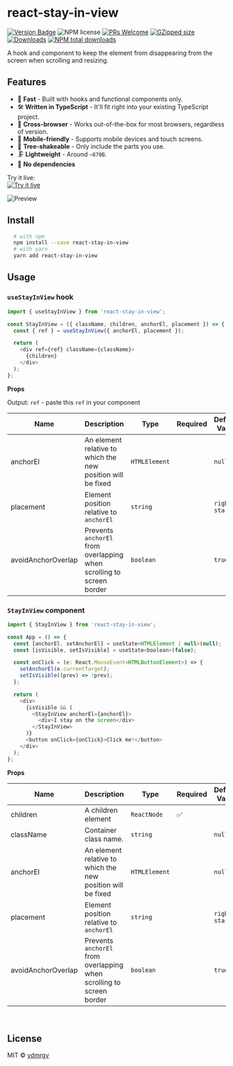 # react-stay-in-view

[![Version Badge][npm-version-svg]][package-url]
![NPM license](https://img.shields.io/npm/l/react-stay-in-view.svg?style=flat)
[![PRs Welcome](https://badgen.net/badge/PRs/welcome/orange)](http://makeapullrequest.com)
[![GZipped size][npm-minzip-svg]][bundlephobia-url]
[![Downloads][downloads-image]][downloads-url]
[![NPM total downloads](https://img.shields.io/npm/dt/react-stay-in-view.svg?style=flat)](https://npmcharts.com/compare/react-stay-in-view?minimal=true)

A hook and component to keep the element from disappearing from the screen when scrolling and resizing.

## Features

- 🚀 **Fast** - Built with hooks and functional components only.
- 🛠 **Written in TypeScript** - It'll fit right into your existing TypeScript
  project.
- 👫 **Cross-browser** - Works out-of-the-box for most browsers, regardless of version.
- 📲 **Mobile-friendly** - Supports mobile devices and touch screens.
- 🌳 **Tree-shakeable** - Only include the parts you use.
- 🗜 **Lightweight** - Around `~870B`.
- 💨 **No dependencies**

Try it live:
<br />
[![Try it live](https://codesandbox.io/static/img/play-codesandbox.svg)](https://codesandbox.io/s/react-stay-in-view-o7nm80)

![Preview](https://media.giphy.com/media/oAPxTZ5igLpLOPmID3/giphy.gif)

## Install

```bash
  # with npm
  npm install --save react-stay-in-view
  # with yarn
  yarn add react-stay-in-view
```

## Usage

### `useStayInView` hook

```js
import { useStayInView } from 'react-stay-in-view';

const StayInView = ({ className, children, anchorEl, placement }) => {
  const { ref } = useStayInView({ anchorEl, placement });

  return (
    <div ref={ref} className={className}>
      {children}
    </div>
  );
};
```

**Props**

Output: `ref` - paste this `ref` in your component

| Name               | Description                                                          | Type          | Required | Default Value |
| ------------------ | -------------------------------------------------------------------- | ------------- | -------- | ------------- |
| anchorEl           | An element relative to which the new position will be fixed          | `HTMLElement` |          | `null`        |
| placement          | Element position relative to `anchorEl`                              | `string`      |          | `right-start` |
| avoidAnchorOverlap | Prevents `anchorEl` from overlapping when scrolling to screen border | `boolean`     |          | `true`        |

### `StayInView` component

```js
import { StayInView } from 'react-stay-in-view';

const App = () => {
  const [anchorEl, setAnchorEl] = useState<HTMLElement | null>(null);
  const [isVisible, setIsVisible] = useState<boolean>(false);

  const onClick = (e: React.MouseEvent<HTMLButtonElement>) => {
    setAnchorEl(e.currentTarget);
    setIsVisible((prev) => !prev);
  };

  return (
    <div>
      {isVisible && (
        <StayInView anchorEl={anchorEl}>
          <div>I stay on the screen</div>
        </StayInView>
      )}
      <button onClick={onClick}>Click me!</button>
    </div>
  );
};
```

**Props**

| Name               | Description                                                          | Type          | Required | Default Value |
| ------------------ | -------------------------------------------------------------------- | ------------- | -------- | ------------- |
| children           | A children element                                                   | `ReactNode`   | ✅       |               |
| className          | Container class name.                                                | `string`      |          | `null`        |
| anchorEl           | An element relative to which the new position will be fixed          | `HTMLElement` |          | `null`        |
| placement          | Element position relative to `anchorEl`                              | `string`      |          | `right-start` |
| avoidAnchorOverlap | Prevents `anchorEl` from overlapping when scrolling to screen border | `boolean`     |          | `true`        |

<br />

## License

MIT © [vdmrgv](https://github.com/vdmrgv)

[package-url]: https://npmjs.org/package/react-stay-in-view
[npm-version-svg]: https://img.shields.io/npm/v/react-stay-in-view.svg
[npm-minzip-svg]: https://img.shields.io/bundlephobia/minzip/react-stay-in-view.svg
[bundlephobia-url]: https://bundlephobia.com/result?p=react-stay-in-view
[license-image]: http://img.shields.io/npm/l/react-stay-in-view.svg
[license-url]: LICENSE
[downloads-image]: http://img.shields.io/npm/dm/react-stay-in-view.svg
[downloads-url]: http://npm-stat.com/charts.html?package=react-stay-in-view
